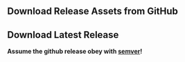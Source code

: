 


## Download Release Assets from GitHub




## Download Latest Release

**Assume the github release obey with [semver]()!**